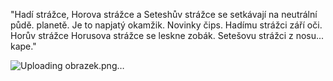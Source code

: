 "Hadí strážce, Horova strážce a Seteshův strážce se setkávají na neutrální půdě. 
planetě. Je to napjatý okamžik. Novinky čips. Hadímu strážci září oči. Horův strážce 
Horusova strážce se leskne zobák. Setešovu strážci z nosu... kape."

![Uploading obrazek.png…]()

  
